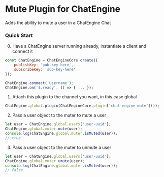 # Mute Plugin for ChatEngine

Adds the ability to mute a user in a ChatEngine Chat

### Quick Start

0. Have a ChatEngine server running already, instantiate a client and connect it
```js
const ChatEngine = ChatEngineCore.create({
    publishKey: 'pub-key-here',
    subscribeKey: 'sub-key-here'
});

ChatEngine.connect('Username');
ChatEngine.on('$.ready', () => { ... });
```

1. Attach this plugin to the channel you want, in this case global
```js
ChatEngine.global.plugin(ChatEngineCore.plugin['chat-engine-mute']());
```

2. Pass a user object to the muter to mute a user
```js
let user = ChatEngine.global.users['user-uuid'];
ChatEngine.global.muter.mute(user);
console.log(ChatEngine.global.muter.isMuted(user));
// true
```

3. Pass a user object to the muter to unmute a user
```js
let user = ChatEngine.global.users['user-uuid'];
ChatEngine.global.muter.umute(user);
console.log(ChatEngine.global.muter.isMuted(user));
// false
```

